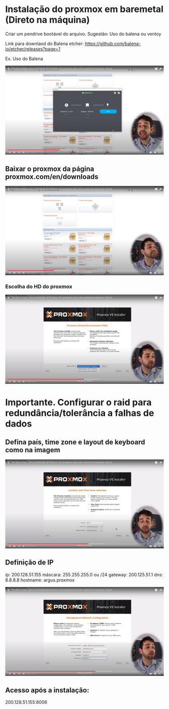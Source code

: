 # Instalação do proxmox em baremetal (Direto na máquina)

Criar um pendrive bootável do arquivo. Sugestão: Uso do balena ou ventoy

Link para downlaod do Balena etcher: https://github.com/balena-io/etcher/releases?page=1

Ex. Uso do Balena

![Screenshot from 2024-04-29 08-34-59.png](instalacao_images/Screenshot_from_2024-04-29_08-34-59.png)

## Baixar o proxmox da página proxmox.com/en/downloads

![Screenshot from 2024-04-29 08-33-49.png](instalacao_images/Screenshot_from_2024-04-29_08-33-49.png)

### Escolha do HD do proxmox

![Screenshot from 2024-04-29 08-43-46.png](instalacao_images/Screenshot_from_2024-04-29_08-43-46.png)

# Importante. Configurar o raid para redundância/tolerância a falhas de dados

## Defina país, time zone e layout de keyboard como na imagem

![Screenshot from 2024-04-29 08-44-14.png](instalacao_images/Screenshot_from_2024-04-29_08-44-14.png)

## Definição de IP

ip: 200.128.51.155
máscara: 255.255.255.0 ou /24
gateway: 200.125.51.1
dns: 8.8.8.8
hostname: argus.proxmox

![Screenshot from 2024-04-29 08-45-05.png](instalacao_images/Screenshot_from_2024-04-29_08-45-05.png)

## Acesso após a instalação:
200.128.51.155:8006
